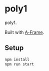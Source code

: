 # poly1

poly1.

Built with [A-Frame](https://aframe.io).

## Setup

```sh
npm install
npm run start
```
